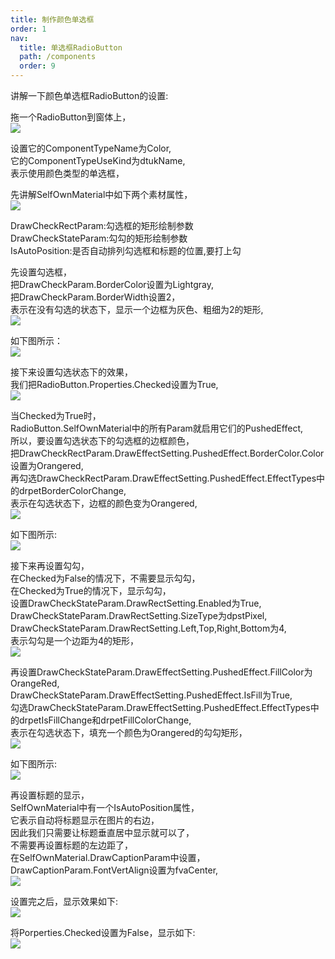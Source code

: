 ```yaml
---
title: 制作颜色单选框
order: 1
nav:
  title: 单选框RadioButton
  path: /components
  order: 9
---
```


讲解一下颜色单选框RadioButton的设置:  
 
拖一个RadioButton到窗体上，  
![](http://www.orangeui.cn/orangeuiblog/OrangeUI/8.2.OrangeUI%E6%8E%A7%E4%BB%B6%E4%BD%BF%E7%94%A8%E8%AF%B4%E6%98%8E(%E5%8D%95%E9%80%89%E6%A1%86%E6%8E%A7%E4%BB%B6RadioButton)(%E7%A4%BA%E4%BE%8B2%20%E9%A2%9C%E8%89%B2%E5%8D%95%E9%80%89%E6%A1%86).files/image001.png)

设置它的ComponentTypeName为Color,  
它的ComponentTypeUseKind为dtukName,  
表示使用颜色类型的单选框，  
 
先讲解SelfOwnMaterial中如下两个素材属性，  
![](http://www.orangeui.cn/orangeuiblog/OrangeUI/8.2.OrangeUI%E6%8E%A7%E4%BB%B6%E4%BD%BF%E7%94%A8%E8%AF%B4%E6%98%8E(%E5%8D%95%E9%80%89%E6%A1%86%E6%8E%A7%E4%BB%B6RadioButton)(%E7%A4%BA%E4%BE%8B2%20%E9%A2%9C%E8%89%B2%E5%8D%95%E9%80%89%E6%A1%86).files/image003.png)


DrawCheckRectParam:勾选框的矩形绘制参数  
DrawCheckStateParam:勾勾的矩形绘制参数  
IsAutoPosition:是否自动排列勾选框和标题的位置,要打上勾  
 
 
先设置勾选框，  
把DrawCheckParam.BorderColor设置为Lightgray,  
把DrawCheckParam.BorderWidth设置2，  
表示在没有勾选的状态下，显示一个边框为灰色、粗细为2的矩形,  
![](http://www.orangeui.cn/orangeuiblog/OrangeUI/8.2.OrangeUI%E6%8E%A7%E4%BB%B6%E4%BD%BF%E7%94%A8%E8%AF%B4%E6%98%8E(%E5%8D%95%E9%80%89%E6%A1%86%E6%8E%A7%E4%BB%B6RadioButton)(%E7%A4%BA%E4%BE%8B2%20%E9%A2%9C%E8%89%B2%E5%8D%95%E9%80%89%E6%A1%86).files/image005.png)


如下图所示：  
![](http://www.orangeui.cn/orangeuiblog/OrangeUI/8.2.OrangeUI%E6%8E%A7%E4%BB%B6%E4%BD%BF%E7%94%A8%E8%AF%B4%E6%98%8E(%E5%8D%95%E9%80%89%E6%A1%86%E6%8E%A7%E4%BB%B6RadioButton)(%E7%A4%BA%E4%BE%8B2%20%E9%A2%9C%E8%89%B2%E5%8D%95%E9%80%89%E6%A1%86).files/image007.png)


接下来设置勾选状态下的效果，  
我们把RadioButton.Properties.Checked设置为True,  
![](http://www.orangeui.cn/orangeuiblog/OrangeUI/8.2.OrangeUI%E6%8E%A7%E4%BB%B6%E4%BD%BF%E7%94%A8%E8%AF%B4%E6%98%8E(%E5%8D%95%E9%80%89%E6%A1%86%E6%8E%A7%E4%BB%B6RadioButton)(%E7%A4%BA%E4%BE%8B2%20%E9%A2%9C%E8%89%B2%E5%8D%95%E9%80%89%E6%A1%86).files/image009.png)


当Checked为True时，  
RadioButton.SelfOwnMaterial中的所有Param就启用它们的PushedEffect,  
所以，要设置勾选状态下的勾选框的边框颜色，  
把DrawCheckRectParam.DrawEffectSetting.PushedEffect.BorderColor.Color设置为Orangered,  
再勾选DrawCheckRectParam.DrawEffectSetting.PushedEffect.EffectTypes中的drpetBorderColorChange,  
表示在勾选状态下，边框的颜色变为Orangered,  
![](http://www.orangeui.cn/orangeuiblog/OrangeUI/8.2.OrangeUI%E6%8E%A7%E4%BB%B6%E4%BD%BF%E7%94%A8%E8%AF%B4%E6%98%8E(%E5%8D%95%E9%80%89%E6%A1%86%E6%8E%A7%E4%BB%B6RadioButton)(%E7%A4%BA%E4%BE%8B2%20%E9%A2%9C%E8%89%B2%E5%8D%95%E9%80%89%E6%A1%86).files/image011.png)


如下图所示:  
![](http://www.orangeui.cn/orangeuiblog/OrangeUI/8.2.OrangeUI%E6%8E%A7%E4%BB%B6%E4%BD%BF%E7%94%A8%E8%AF%B4%E6%98%8E(%E5%8D%95%E9%80%89%E6%A1%86%E6%8E%A7%E4%BB%B6RadioButton)(%E7%A4%BA%E4%BE%8B2%20%E9%A2%9C%E8%89%B2%E5%8D%95%E9%80%89%E6%A1%86).files/image013.png)


接下来再设置勾勾，  
在Checked为False的情况下，不需要显示勾勾，  
在Checked为True的情况下，显示勾勾，  
设置DrawCheckStateParam.DrawRectSetting.Enabled为True,  
DrawCheckStateParam.DrawRectSetting.SizeType为dpstPixel,  
DrawCheckStateParam.DrawRectSetting.Left,Top,Right,Bottom为4,  
表示勾勾是一个边距为4的矩形，  
![](http://www.orangeui.cn/orangeuiblog/OrangeUI/8.2.OrangeUI%E6%8E%A7%E4%BB%B6%E4%BD%BF%E7%94%A8%E8%AF%B4%E6%98%8E(%E5%8D%95%E9%80%89%E6%A1%86%E6%8E%A7%E4%BB%B6RadioButton)(%E7%A4%BA%E4%BE%8B2%20%E9%A2%9C%E8%89%B2%E5%8D%95%E9%80%89%E6%A1%86).files/image015.png)


再设置DrawCheckStateParam.DrawEffectSetting.PushedEffect.FillColor为OrangeRed,  
DrawCheckStateParam.DrawEffectSetting.PushedEffect.IsFill为True,  
勾选DrawCheckStateParam.DrawEffectSetting.PushedEffect.EffectTypes中的drpetIsFillChange和drpetFillColorChange,  
表示在勾选状态下，填充一个颜色为Orangered的勾勾矩形，  
![](http://www.orangeui.cn/orangeuiblog/OrangeUI/8.2.OrangeUI%E6%8E%A7%E4%BB%B6%E4%BD%BF%E7%94%A8%E8%AF%B4%E6%98%8E(%E5%8D%95%E9%80%89%E6%A1%86%E6%8E%A7%E4%BB%B6RadioButton)(%E7%A4%BA%E4%BE%8B2%20%E9%A2%9C%E8%89%B2%E5%8D%95%E9%80%89%E6%A1%86).files/image017.png)


如下图所示:  
![](http://www.orangeui.cn/orangeuiblog/OrangeUI/8.2.OrangeUI%E6%8E%A7%E4%BB%B6%E4%BD%BF%E7%94%A8%E8%AF%B4%E6%98%8E(%E5%8D%95%E9%80%89%E6%A1%86%E6%8E%A7%E4%BB%B6RadioButton)(%E7%A4%BA%E4%BE%8B2%20%E9%A2%9C%E8%89%B2%E5%8D%95%E9%80%89%E6%A1%86).files/image019.png)


再设置标题的显示，  
SelfOwnMaterial中有一个IsAutoPosition属性，  
它表示自动将标题显示在图片的右边，  
因此我们只需要让标题垂直居中显示就可以了，  
不需要再设置标题的左边距了，  
在SelfOwnMaterial.DrawCaptionParam中设置，  
DrawCaptionParam.FontVertAlign设置为fvaCenter,  
![](http://www.orangeui.cn/orangeuiblog/OrangeUI/8.2.OrangeUI%E6%8E%A7%E4%BB%B6%E4%BD%BF%E7%94%A8%E8%AF%B4%E6%98%8E(%E5%8D%95%E9%80%89%E6%A1%86%E6%8E%A7%E4%BB%B6RadioButton)(%E7%A4%BA%E4%BE%8B2%20%E9%A2%9C%E8%89%B2%E5%8D%95%E9%80%89%E6%A1%86).files/image021.png)


 
设置完之后，显示效果如下:  
![](http://www.orangeui.cn/orangeuiblog/OrangeUI/8.2.OrangeUI%E6%8E%A7%E4%BB%B6%E4%BD%BF%E7%94%A8%E8%AF%B4%E6%98%8E(%E5%8D%95%E9%80%89%E6%A1%86%E6%8E%A7%E4%BB%B6RadioButton)(%E7%A4%BA%E4%BE%8B2%20%E9%A2%9C%E8%89%B2%E5%8D%95%E9%80%89%E6%A1%86).files/image023.png)


将Porperties.Checked设置为False，显示如下:  
![](http://www.orangeui.cn/orangeuiblog/OrangeUI/8.2.OrangeUI%E6%8E%A7%E4%BB%B6%E4%BD%BF%E7%94%A8%E8%AF%B4%E6%98%8E(%E5%8D%95%E9%80%89%E6%A1%86%E6%8E%A7%E4%BB%B6RadioButton)(%E7%A4%BA%E4%BE%8B2%20%E9%A2%9C%E8%89%B2%E5%8D%95%E9%80%89%E6%A1%86).files/image025.png)


 


